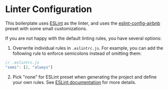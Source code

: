 # Linter Configuration

This boilerplate uses [ESLint](http://eslint.org/) as the linter, and uses the [eslint-config-airbnb](https://github.com/airbnb/javascript/tree/master/packages/eslint-config-airbnb) preset with some small customizations.

If you are not happy with the default linting rules, you have several options:

1. Overwrite individual rules in `.eslintrc.js`. For example, you can add the following rule to enforce semicolons instead of omitting them:

  ``` js
  // .eslintrc.js
  "semi": [2, "always"]
  ```

2. Pick "none" for ESLint preset when generating the project and define your own rules. See [ESLint documentation](http://eslint.org/docs/rules/) for more details.

